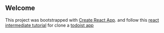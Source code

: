 ## Welcome

This project was bootstrapped with [Create React App](https://github.com/facebook/create-react-app). and follow this [react intermediate tutorial](https://www.youtube.com/watch?v=hT3j87FMR6M) for clone a [todoist app](https://todoist.com)


